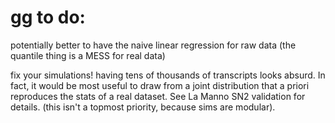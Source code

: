 # gg to do:

potentially better to have the naive linear regression for raw data (the quantile thing is a MESS for real data)

fix your simulations! having tens of thousands of transcripts looks absurd. In fact, it would be most useful to draw from a joint distribution that a priori reproduces the stats of a real dataset. See La Manno SN2 validation for details. (this isn't a topmost priority, because sims are modular).
